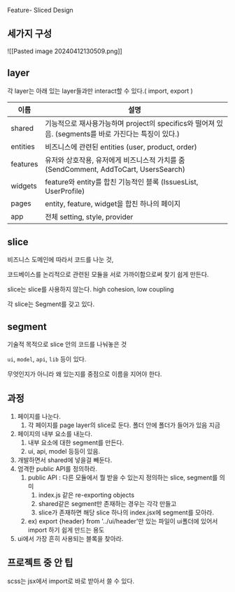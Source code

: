 Feature- Sliced Design

## 세가지 구성

![[Pasted image 20240412130509.png]]
## layer

각 layer는 아래 있는 layer들과만 interact할 수 있다.( import, export )

| 이름       | 설명                                                                    |
| -------- | --------------------------------------------------------------------- |
| shared   | 기능적으로 재사용가능하며 project의 specifics와 떨어져 있음. (segments를 바로 가진다는 특징이 있다.) |
| entities | 비즈니스에 관련된 entities (user, product, order)                             |
| features | 유저와 상호작용, 유저에게 비즈니스적 가치를 줌 (SendComment, AddToCart, UsersSearch)      |
| widgets  | feature와 entity를 합친 기능적인 블록 (IssuesList, UserProfile)                 |
| pages    | entity, feature, widget을 합친 하나의 페이지                                   |
| app      | 전체 setting, style, provider                                           |

## slice

비즈니스 도메인에 따라서 코드를 나눈 것, 

코드베이스를 논리적으로 관련된 모듈을 서로 가까이함으로써 찾기 쉽게 만든다.

slice는 slice를 사용하지 않는다. high cohesion, low coupling

각 slice는 Segment를 갖고 있다.

## segment

기술적 목적으로 slice 안의 코드를 나눠놓은 것

`ui`, `model`, `api`, `lib` 등이 있다.

무엇인지가 아니라 왜 있는지를 중점으로 이름을 지어야 한다.

## 과정

1. 페이지를 나눈다.
	1. 각 페이지를 page layer의 slice로 둔다. 폴더 안에 폴더가 들어가 있음 지금
2. 페이지의 내부 요소를 내눈다.
	1. 내부 요소에 대한 segment를 만든다.
	2. ui, api, model 등등이 있음.
3. 개발하면서 shared에 넣을걸 빼둔다.
4. 엄격한 public API를 정의하라.
	1. public API : 다른 모듈에서 뭘 받을 수 있는지 정의하는 slice, segment를 의미
		1. index.js 같은 re-exporting objects
		2. shared같은 segment만 존재하는 경우는 각각 만들고
		3. slice가 존재하면 해당 slice 하나의 index.jsx에 segment를 모아라.
	2. ex) export {header} from '../ui/header'만 있는 파일이 ui폴더에 있어서 import 하기 쉽게 만드는 용도
5. ui에서 가장 흔히 사용되는 블록을 찾아라.

## 프로젝트 중 안 팁

scss는 jsx에서 import로 바로 받아서 쓸 수 있다.
